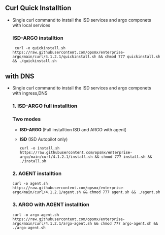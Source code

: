 ## Curl Quick Installtion

 - Single curl command to install the ISD services and argo componets with local services

   ### ISD-ARGO installtion 

        curl -o quickinstall.sh https://raw.githubusercontent.com/opsmx/enterprise-argo/main/curl/4.1.2.1/quickinstall.sh && chmod 777 quickinstall.sh && ./quickinstall.sh


## with DNS

- Single curl command to install the ISD services and argo componets with ingress,DNS

   ### 1. ISD-ARGO full installtion 

     ### Two modes
    
     - **ISD-ARGO** (Full installtion ISD and ARGO with agent)
     - **ISD**      (ISD Autopilot only)



           curl -o install.sh https://raw.githubusercontent.com/opsmx/enterprise-argo/main/curl/4.1.2.1/install.sh && chmod 777 install.sh && ./install.sh



   ### 2. AGENT installtion 


      curl -o agent.sh https://raw.githubusercontent.com/opsmx/enterprise-argo/main/curl/4.1.2.1/agent.sh && chmod 777 agent.sh && ./agent.sh



   ### 3. ARGO with AGENT installtion 


      curl -o argo-agent.sh https://raw.githubusercontent.com/opsmx/enterprise-argo/main/curl/4.1.2.1/argo-agent.sh && chmod 777 argo-agent.sh && ./argo-agent.sh

